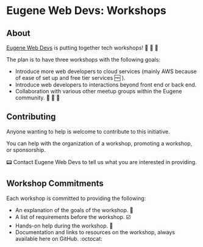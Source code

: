 # Eugene Web Devs: Workshops

## About

[Eugene Web Devs](https://eugenewebdevs.com/) is putting together tech workshops! 🎉 👏 🎉

The plan is to have three workshops with the following goals:

* Introduce more web developers to cloud services (mainly AWS because of ease of set up and free tier services 🆓 ).
* Introduce web developers to interactions beyond front end or back end.
* Collaboration with various other meetup groups within the Eugene community. 👫 👬 👭

## Contributing

Anyone wanting to help is welcome to contribute to this initiative. 

You can help with the organization of a workshop, promoting a workshop, or sponsorship.

📟 Contact Eugene Web Devs to tell us what you are interested in providing.

## Workshop Commitments

Each workshop is committed to providing the following:

* An explanation of the goals of the workshop. 📄
* A list of requirements before the workshop. ☑️
* Hands-on help during the workshop. 🙌
* Documentation and links to resources on the workshop, always available here on GitHub.  :octocat:

